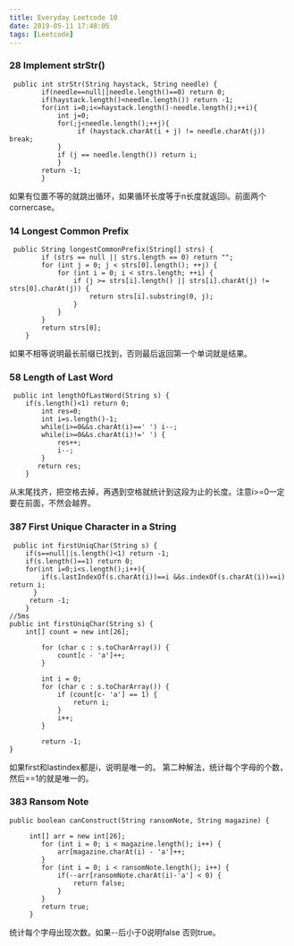 ```yaml
---
title: Everyday Leetcode 10
date: 2019-05-11 17:48:05
tags: [Leetcode]
---
```

### 28	Implement strStr()
```
 public int strStr(String haystack, String needle) {
        if(needle==null||needle.length()==0) return 0;
        if(haystack.length()<needle.length()) return -1;
        for(int i=0;i<=haystack.length()-needle.length();++i){
            int j=0;
            for(;j<needle.length();++j){
                 if (haystack.charAt(i + j) != needle.charAt(j)) break;
            }
            if (j == needle.length()) return i;
            }
        return -1;
        }
```
如果有位置不等的就跳出循环，如果循环长度等于n长度就返回i。前面两个cornercase。
<!-- more -->
### 14	Longest Common Prefix
```
 public String longestCommonPrefix(String[] strs) {
        if (strs == null || strs.length == 0) return "";
        for (int j = 0; j < strs[0].length(); ++j) {
            for (int i = 0; i < strs.length; ++i) {
                if (j >= strs[i].length() || strs[i].charAt(j) != strs[0].charAt(j)) {
                    return strs[i].substring(0, j); 
                }   
            }
        }
        return strs[0];
    }
```
如果不相等说明最长前缀已找到，否则最后返回第一个单词就是结果。

### 58	Length of Last Word	
```
 public int lengthOfLastWord(String s) {
    if(s.length()<1) return 0;
        int res=0;
        int i=s.length()-1;
        while(i>=0&&s.charAt(i)==' ') i--;
        while(i>=0&&s.charAt(i)!=' ') {
            res++;
            i--;
        }
       return res;
    }
```
从末尾找齐，把空格去掉，再遇到空格就统计到这段为止的长度。注意i>=0一定要在前面，不然会越界。

### 387	First Unique Character in a String	
```
 public int firstUniqChar(String s) {
    if(s==null||s.length()<1) return -1;
    if(s.length()==1) return 0;
    for(int i=0;i<s.length();i++){
        if(s.lastIndexOf(s.charAt(i))==i &&s.indexOf(s.charAt(i))==i) return i;
      }
     return -1;
    }
//5ms
public int firstUniqChar(String s) {
    int[] count = new int[26];
        
        for (char c : s.toCharArray()) {
            count[c - 'a']++;
        }
        
        int i = 0;
        for (char c : s.toCharArray()) {
            if (count[c- 'a'] == 1) {
                return i;
            }
            i++;
        }
        
        return -1;
}
```
如果first和lastindex都是i，说明是唯一的。
第二种解法，统计每个字母的个数，然后==1的就是唯一的。
### 383	Ransom Note
```
public boolean canConstruct(String ransomNote, String magazine) {
    
     int[] arr = new int[26];
        for (int i = 0; i < magazine.length(); i++) {
            arr[magazine.charAt(i) - 'a']++;
        }
        for (int i = 0; i < ransomNote.length(); i++) {
            if(--arr[ransomNote.charAt(i)-'a'] < 0) {
                return false;
            }
        }
        return true;
     }
```
统计每个字母出现次数。如果--后小于0说明false 否则true。